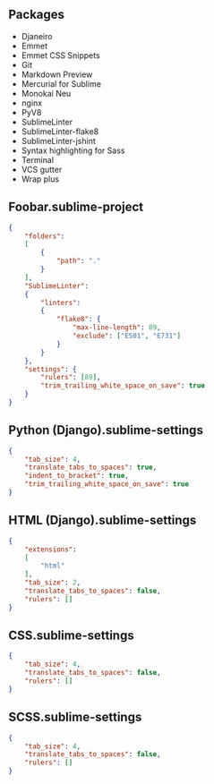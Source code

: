 ## Packages
- Djaneiro
- Emmet
- Emmet CSS Snippets
- Git
- Markdown Preview
- Mercurial for Sublime
- Monokai Neu
- nginx
- PyV8
- SublimeLinter
- SublimeLinter-flake8
- SublimeLinter-jshint
- Syntax highlighting for Sass
- Terminal
- VCS gutter
- Wrap plus

## Foobar.sublime-project
````json
{
	"folders":
	[
		{
			"path": "."
		}
	],
	"SublimeLinter":
	{
		"linters":
		{
			"flake8": {
				"max-line-length": 89,
				"exclude": ["E501", "E731"]
			}
		}
	},
	"settings": {
		"rulers": [89],
		"trim_trailing_white_space_on_save": true
	}
}
````

## Python (Django).sublime-settings

````json
{
	"tab_size": 4,
	"translate_tabs_to_spaces": true,
	"indent_to_bracket": true,
	"trim_trailing_white_space_on_save": true
}
````

## HTML (Django).sublime-settings
````json
{
	"extensions":
	[
		"html"
	],
	"tab_size": 2,
	"translate_tabs_to_spaces": false,
	"rulers": []
}
````

## CSS.sublime-settings
````json
{
	"tab_size": 4,
	"translate_tabs_to_spaces": false,
	"rulers": []
}
````

## SCSS.sublime-settings
````json
{
	"tab_size": 4,
	"translate_tabs_to_spaces": false,
	"rulers": []
}
````
